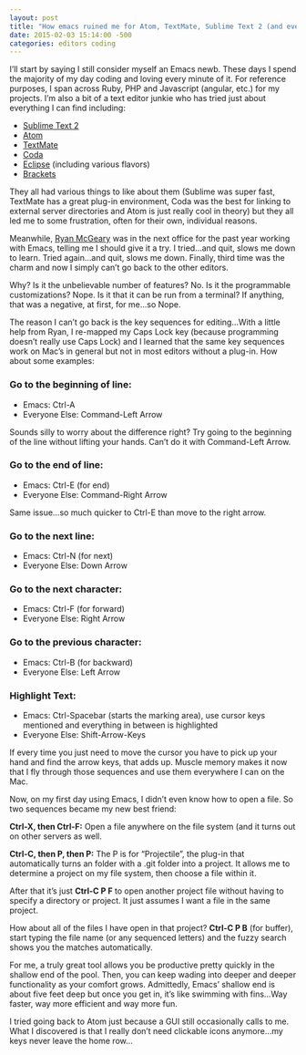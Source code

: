 ```yaml
---
layout: post
title: "How emacs ruined me for Atom, TextMate, Sublime Text 2 (and every other GUI based tool)"
date: 2015-02-03 15:14:00 -500
categories: editors coding
---
```


I’ll start by saying I still consider myself an Emacs newb. These days I spend the majority of my day coding and loving every minute of it. For reference purposes, I span across Ruby, PHP and Javascript (angular, etc.) for my projects. I’m also a bit of a text editor junkie who has tried just about everything I can find including:

- [Sublime Text 2](http://www.sublimetext.com/2)
- [Atom](http://atom.io)
- [TextMate](http://macromates.com)
- [Coda](https://panic.com/coda/)
- [Eclipse](https://eclipse.org) (including various flavors)
- [Brackets](http://brackets.io)

They all had various things to like about them (Sublime was super fast, TextMate has a great plug-in environment, Coda was the best for linking to external server directories and Atom is just really cool in theory) but they all led me to some frustration, often for their own, individual reasons.

Meanwhile, [Ryan McGeary](https://twitter.com/rmm5t) was in the next office for the past year working with Emacs, telling me I should give it a try. I tried…and quit, slows me down to learn. Tried again…and quit, slows me down. Finally, third time was the charm and now I simply can’t go back to the other editors.

Why? Is it the unbelievable number of features? No. Is it the programmable customizations? Nope. Is it that it can be run from a terminal? If anything, that was a negative, at first, for me…so Nope.

The reason I can’t go back is the key sequences for editing…With a little help from Ryan, I re-mapped my Caps Lock key (because programming doesn’t really use Caps Lock) and I learned that the same key sequences work on Mac’s in general but not in most editors without a plug-in. How about some examples:

### Go to the beginning of line:

- Emacs: Ctrl-A
- Everyone Else: Command-Left Arrow

Sounds silly to worry about the difference right? Try going to the beginning of the line without lifting your hands. Can’t do it with Command-Left Arrow.

### Go to the end of line:

- Emacs: Ctrl-E (for end)
- Everyone Else: Command-Right Arrow

Same issue…so much quicker to Ctrl-E than move to the right arrow.

### Go to the next line:

- Emacs: Ctrl-N (for next)
- Everyone Else: Down Arrow

### Go to the next character:

- Emacs: Ctrl-F (for forward)
- Everyone Else: Right Arrow

### Go to the previous character:

- Emacs: Ctrl-B (for backward)
- Everyone Else: Left Arrow

### Highlight Text:

- Emacs: Ctrl-Spacebar (starts the marking area), use cursor keys mentioned and everything in between is highlighted
- Everyone Else: Shift-Arrow-Keys

If every time you just need to move the cursor you have to pick up your hand and find the arrow keys, that adds up.  Muscle memory makes it now that I fly through those sequences and use them everywhere I can on the Mac.

Now, on my first day using Emacs, I didn’t even know how to open a file. So two sequences became my new best friend:

**Ctrl-X, then Ctrl-F:** Open a file anywhere on the file system (and it turns out on other servers as well.

**Ctrl-C, then P, then P:** The P is for “Projectile”, the plug-in that automatically turns an folder with a .git folder into a project. It allows me to determine a project on my file system, then choose a file within it.

After that it’s just **Ctrl-C P F** to open another project file without having to specify a directory or project. It just assumes I want a file in the same project.

How about all of the files I have open in that project? **Ctrl-C P B** (for buffer), start typing the file name (or any sequenced letters) and the fuzzy search shows you the matches automatically.

For me, a truly great tool allows you be productive pretty quickly in the shallow end of the pool. Then, you can keep wading into deeper and deeper functionality as your comfort grows. Admittedly, Emacs’ shallow end is about five feet deep but once you get in, it’s like swimming with fins…Way faster, way more efficient and way more fun.

I tried going back to Atom just because a GUI still occasionally calls to me. What I discovered is that I really don’t need clickable icons anymore…my keys never leave the home row…
